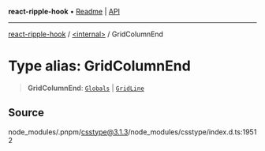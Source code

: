**react-ripple-hook** • [Readme](../../README.md) \| [API](../../globals.md)

***

[react-ripple-hook](../../README.md) / [\<internal\>](../README.md) / GridColumnEnd

# Type alias: GridColumnEnd

> **GridColumnEnd**: [`Globals`](Globals.md) \| [`GridLine`](GridLine.md)

## Source

node\_modules/.pnpm/csstype@3.1.3/node\_modules/csstype/index.d.ts:19512
